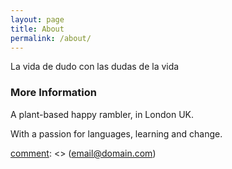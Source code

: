 ```yaml
---
layout: page
title: About
permalink: /about/
---
```


La vida de dudo
con las dudas de la vida

### More Information
A plant-based happy rambler, in London UK.

With a passion for languages, learning and change.

[comment]: <> (### Contact me...)

[comment]: <> ([email@domain.com](mailto:email@domain.com))
